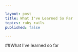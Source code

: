 ```yaml
---

layout: post
title: What I've Learned So Far
topics: ruby rails
published: false

---
```



##What I've learned so far